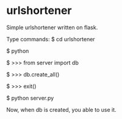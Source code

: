 # urlshortener
Simple urlshortener written on flask.

Type commands:
$ cd urlshortener 

$ python 

$ >>> from server import db

$ >>> db.create_all()

$ >>> exit()

$ python server.py 

Now, when db is created, you able to use it.
